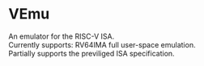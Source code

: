 # VEmu
An emulator for the RISC-V ISA.  
Currently supports: RV64IMA full user-space emulation.  
Partially supports the previliged ISA specification.
